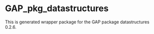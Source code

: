 # GAP_pkg_datastructures

This is generated wrapper package for the GAP package datastructures 0.2.6.
